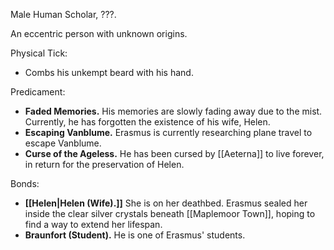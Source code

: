 Male Human Scholar, ???.

An eccentric person with unknown origins.

Physical Tick:
- Combs his unkempt beard with his hand.

Predicament:
- **Faded Memories.** His memories are slowly fading away due to the mist. Currently, he has forgotten the existence of his wife, Helen.
- **Escaping Vanblume.** Erasmus is currently researching plane travel to escape Vanblume.
- **Curse of the Ageless.** He has been cursed by [[Aeterna]] to live forever, in return for the preservation of Helen.

Bonds:
- **[[Helen|Helen (Wife).]]** She is on her deathbed. Erasmus sealed her inside the clear silver crystals beneath [[Maplemoor Town]], hoping to find a way to extend her lifespan.
- **Braunfort (Student).** He is one of Erasmus' students.